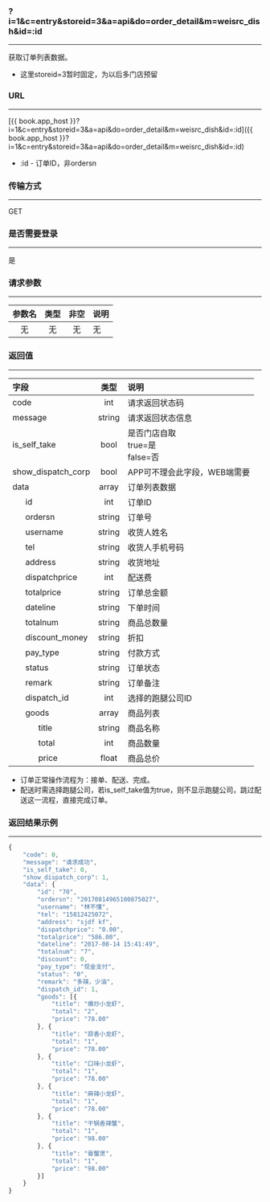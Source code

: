 ### ?i=1&c=entry&storeid=3&a=api&do=order_detail&m=weisrc_dish&id=:id

---

获取订单列表数据。
- 这里storeid=3暂时固定，为以后多门店预留

### URL

---

[{{ book.app_host }}?i=1&c=entry&storeid=3&a=api&do=order_detail&m=weisrc_dish&id=:id]({{ book.app_host }}?i=1&c=entry&storeid=3&a=api&do=order_detail&m=weisrc_dish&id=:id)

- :id - 订单ID，非ordersn

### 传输方式

---

GET

### 是否需要登录

---

是


### 请求参数

---

| 参数名 | 类型 | 非空 | 说明 |
| :---: | :---: | :---: | :--- |
| 无 | 无 | 无 | 无 |


### 返回值

---

| 字段 | 类型 | 说明 |
| :--- | :---: | :--- |
| code | int | 请求返回状态码 |
| message | string | 请求返回状态信息 |
| is_self_take | bool | 是否门店自取<br />true=是<br />false=否<br /> |
| show_dispatch_corp | bool | APP可不理会此字段，WEB端需要 |
| data | array | 订单列表数据 |
| &nbsp;&nbsp;&nbsp;&nbsp;&nbsp;&nbsp;id | int | 订单ID     |
| &nbsp;&nbsp;&nbsp;&nbsp;&nbsp;&nbsp;ordersn | string | 订单号 |
| &nbsp;&nbsp;&nbsp;&nbsp;&nbsp;&nbsp;username | string | 收货人姓名 |
| &nbsp;&nbsp;&nbsp;&nbsp;&nbsp;&nbsp;tel | string | 收货人手机号码 |
| &nbsp;&nbsp;&nbsp;&nbsp;&nbsp;&nbsp;address | string | 收货地址 |
| &nbsp;&nbsp;&nbsp;&nbsp;&nbsp;&nbsp;dispatchprice | int | 配送费 |
| &nbsp;&nbsp;&nbsp;&nbsp;&nbsp;&nbsp;totalprice | string | 订单总金额 |
| &nbsp;&nbsp;&nbsp;&nbsp;&nbsp;&nbsp;dateline | string | 下单时间 |
| &nbsp;&nbsp;&nbsp;&nbsp;&nbsp;&nbsp;totalnum | string | 商品总数量 |
| &nbsp;&nbsp;&nbsp;&nbsp;&nbsp;&nbsp;discount_money | string | 折扣 |
| &nbsp;&nbsp;&nbsp;&nbsp;&nbsp;&nbsp;pay_type | string | 付款方式 |
| &nbsp;&nbsp;&nbsp;&nbsp;&nbsp;&nbsp;status | string | 订单状态 |
| &nbsp;&nbsp;&nbsp;&nbsp;&nbsp;&nbsp;remark | string | 订单备注 |
| &nbsp;&nbsp;&nbsp;&nbsp;&nbsp;&nbsp;dispatch_id | int | 选择的跑腿公司ID |
| &nbsp;&nbsp;&nbsp;&nbsp;&nbsp;&nbsp;goods | array | 商品列表 |
| &nbsp;&nbsp;&nbsp;&nbsp;&nbsp;&nbsp;&nbsp;&nbsp;&nbsp;&nbsp;&nbsp;&nbsp;title | string | 商品名称 |
| &nbsp;&nbsp;&nbsp;&nbsp;&nbsp;&nbsp;&nbsp;&nbsp;&nbsp;&nbsp;&nbsp;&nbsp;total | int | 商品数量 |
| &nbsp;&nbsp;&nbsp;&nbsp;&nbsp;&nbsp;&nbsp;&nbsp;&nbsp;&nbsp;&nbsp;&nbsp;price | float | 商品总价 |

- 订单正常操作流程为：接单、配送、完成。
- 配送时需选择跑腿公司，若is_self_take值为true，则不显示跑腿公司，跳过配送这一流程，直接完成订单。


### 返回结果示例

---

``` js
{
    "code": 0,
    "message": "请求成功",
    "is_self_take": 0,
    "show_dispatch_corp": 1,
    "data": {
        "id": "70",
        "ordersn": "20170814965100875027",
        "username": "林不懂",
        "tel": "15812425072",
        "address": "sjdf kf",
        "dispatchprice": "0.00",
        "totalprice": "586.00",
        "dateline": "2017-08-14 15:41:49",
        "totalnum": "7",
        "discount": 0,
        "pay_type": "现金支付",
        "status": "0",
        "remark": "多辣，少油",
        "dispatch_id": 1,
        "goods": [{
            "title": "爆炒小龙虾",
            "total": "2",
            "price": "78.00"
        }, {
            "title": "蒜香小龙虾",
            "total": "1",
            "price": "78.00"
        }, {
            "title": "口味小龙虾",
            "total": "1",
            "price": "78.00"
        }, {
            "title": "麻辣小龙虾",
            "total": "1",
            "price": "78.00"
        }, {
            "title": "干锅香辣蟹",
            "total": "1",
            "price": "98.00"
        }, {
            "title": "膏蟹煲",
            "total": "1",
            "price": "98.00"
        }]
    }
}
```